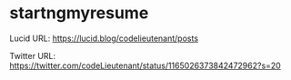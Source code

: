 # startngmyresume
Lucid URL: https://lucid.blog/codelieutenant/posts

Twitter URL: https://twitter.com/codeLieutenant/status/1165026373842472962?s=20
